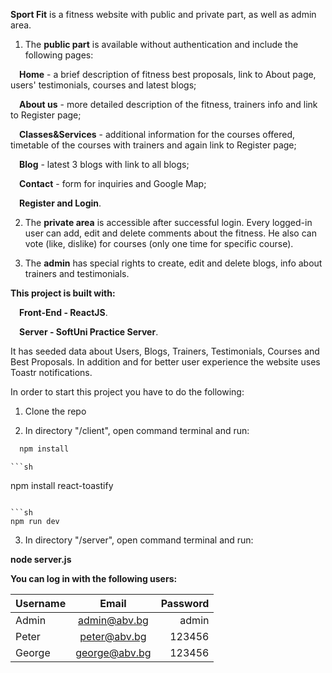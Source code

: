 **Sport Fit** is a fitness website with public and private part, as well as admin area.

1. The **public part** is available without authentication and include the following pages: 

&emsp;**Home** - a brief description of fitness best proposals, link to About page, users' testimonials, courses and latest blogs;

&emsp;**About us** - more detailed description of the fitness, trainers info and link to Register page;

&emsp;**Classes&Services** - additional information for the courses offered, timetable of the courses with trainers and again link to Register page;

&emsp;**Blog** - latest 3 blogs with link to all blogs; 

&emsp;**Contact** - form for inquiries and Google Map; 

&emsp;**Register and Login**.

2. The **private area** is accessible after successful login. Every logged-in user can add, edit and delete comments about the fitness. He also can vote (like, dislike) for courses (only one time for specific course).

3. The **admin** has special rights to create, edit and delete blogs, info about trainers and testimonials.

**This project is built with:**

&emsp;**Front-End - ReactJS**.

&emsp;**Server - SoftUni Practice Server**.

It has seeded data about Users, Blogs, Trainers, Testimonials, Courses and Best Proposals. In addition and for better user experience the website uses Toastr notifications.

In order to start this project you have to do the following: 
1. Clone the repo

2. In directory "/client", open command terminal and run:

 ```sh
   npm install
   ```
    ```sh
   npm install react-toastify
   ```
 
   ```sh
   npm run dev
   ```

3. In directory "/server", open command terminal and run:

**node server.js**

**You can log in with the following users:**

| Username        | Email          | Password |
| --------------- |:--------------:| --------:|
| Admin           | admin@abv.bg   | admin    |
| Peter           | peter@abv.bg   |   123456 |
|George           | george@abv.bg  |   123456 |
